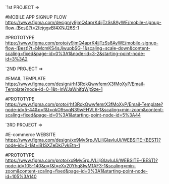 `1st PROJECT =>

#MOBILE APP SIGNUP FLOW
https://www.figma.com/design/y9jmQ4aprK4jjTzSs8AyWE/mobile-signup-flow-(Best)?t=2fejggvBf4XNJ26S-1

#PROTOTYPE https://www.figma.com/proto/y9jmQ4aprK4jjTzSs8AyWE/mobile-signup-flow-(Best)?t=bMcmKS4sJjwupbSG-1&scaling=scale-down&content-scaling=fixed&page-id=0%3A1&node-id=3-2&starting-point-node-id=3%3A2

`2ND PROJECT =>

#EMAIL TEMPLATE
https://www.figma.com/design/rhf3RokQwwfemrX3fMoXyP/Email-Template?node-id=0-1&t=lnWJaWnifqWjt9ze-1

#PROTOTYPE https://www.figma.com/proto/rhf3RokQwwfemrX3fMoXyP/Email-Template?node-id=5-44&p=f&t=qkO9svqN39wEHVL6-1&scaling=min-zoom&content-scaling=fixed&page-id=0%3A1&starting-point-node-id=5%3A44

`3RD PROJECT =>

#E-commerce WEBSITE
https://www.figma.com/design/xx9Mv5rpJVLiIjGlavluUi/WEBSITE-(BEST)?node-id=0-1&t=iB1SXZeDki7vkEtn-1

#PROTOTYPE https://www.figma.com/proto/xx9Mv5rpJVLiIjGlavluUi/WEBSITE-(BEST)?node-id=105-140&p=f&t=eXx20Yhq8IwM1AF3-1&scaling=min-zoom&content-scaling=fixed&page-id=0%3A1&starting-point-node-id=105%3A140
